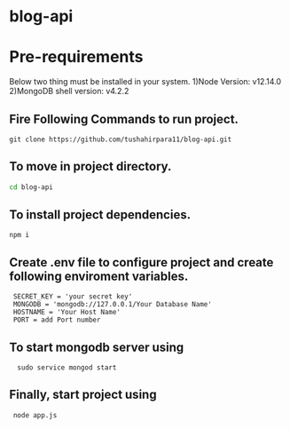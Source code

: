 # blog-api

# Pre-requirements
Below two thing must be installed in your system.
1)Node Version: v12.14.0  
2)MongoDB shell version: v4.2.2  


## Fire Following Commands to run project.

```git
git clone https://github.com/tushahirpara11/blog-api.git  
```
## To move in project directory.

```bash
cd blog-api
```

## To install project dependencies.

```node
npm i
```

## Create .env file to configure project and create following enviroment variables.  

```node
 SECRET_KEY = 'your secret key'
 MONGODB = 'mongodb://127.0.0.1/Your Database Name'  
 HOSTNAME = 'Your Host Name'  
 PORT = add Port number  
```

## To start mongodb server using

```node
  sudo service mongod start 
```

## Finally, start project using  

```node 
 node app.js
```
